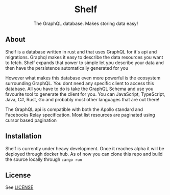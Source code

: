 <h1 align="center">
  Shelf
</h1>
<p align="center">
  The GraphQL database. Makes storing data easy!
</p>

## About
Shelf is a database written in rust and that uses GraphQL for it's api and migrations. Graphql makes it easy to 
describe the data resources you want to fetch. Shelf expands that power to simple let ypu describe your data and then 
have the persistence automatically generated for you

However what makes this database even more powerful is the ecosystem surrounding GraphQL. You dont need any specific 
client to access this database. All you have to do is take the GraphQL Schema and use you favourite tool to generate the 
client for you. You can JavaScript, TypeScript, Java, C#, Rust, Go and probably most other languages that are out there!

The GraphQL api is compatible with both the Apollo standard and Facebooks Relay specification. Most list resources are 
paginated using cursor based pagination


## Installation
Shelf is currently under heavy development. Once it reaches alpha it will be deployed through docker hub. As of now you 
can clone this repo and build the source locally through ```cargo run```

## License
See [LICENSE](LICENSE)